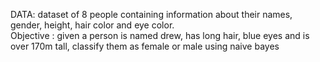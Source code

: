DATA: dataset of 8 people containing information about their names, gender, height, hair color and eye color.
<br /> Objective : given a person is named drew, has long hair, blue eyes and is over 170m tall, classify them as female or male using naive bayes 
